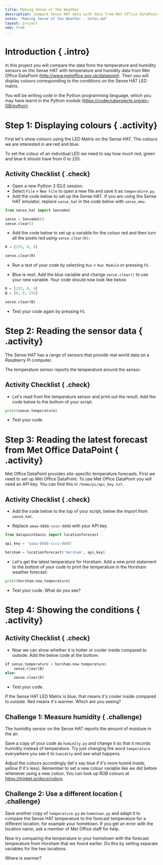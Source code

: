 ```yaml
---
title: Making Sense of the Weather
description: Compare Sense HAT data with data from Met Office DataPoint
notes: "Making Sense of the Weather - notes.md"
layout: project
new: true
...
```


# Introduction { .intro}

In this project you will compare the data from the temperature and humidity
sensors on the Sense HAT with temperature and humidity data from Met Office
DataPoint (http://www.metoffice.gov.uk/datapoint). Then you will display
colours corresponding to the conditions on the Sense HAT LED matrix.

You will be writing code in the Python programming language, which you may have
learnt in the Python module (https://codeclubprojects.org/en-GB/python).

# Step 1: Displaying colours { .activity}

First let's show colours using the LED Matrix on the Sense HAT. The colours
we are interested in are red and blue.

To set the colour of an individual LED we need to say how much red, green and
blue it should have from 0 to 255.

## Activity Checklist { .check}

+ Open a new Python 3 IDLE session.
+ Select `File` > `New File` to open a new file and save it as
  `temperature.py`. 
+ Add the code below to set up the Sense HAT. If you are using the Sense HAT
  emulator, replace `sense_hat` in the code below with `sense_emu`.

```python
from sense_hat import SenseHat

sense = SenseHat()
sense.clear()
```

+ Add the code below to set up a variable for the colour red and then turn all
  the pixels red using `sense.clear(R)`: 

```python
R = [255, 0, 0]

sense.clear(R)
```

+ Run a test of your code by selecting `Run` > `Run Module` or pressing `F5`.

+ Blue is next. Add the blue variable and change `sense.clear()` to use your
  new variable. Your code should now look like below. 

```python
R = [255, 0, 0]
B = [0, 0, 255]

sense.clear(B)
```

+ Test your code again by pressing `F5`.

# Step 2: Reading the sensor data { .activity}

The Sense HAT has a range of sensors that provide real world data on a
Raspberry Pi computer.

The temperature sensor reports the temperature around the sensor.

## Activity Checklist { .check}

+ Let's read from the temperature sensor and print out the result. Add the code
  below to the bottom of your script.
   
```python
print(sense.temperature)
```

+ Test your code.

# Step 3: Reading the latest forecast from Met Office DataPoint { .activity}

Met Office DataPoint provides site-specific temperature forecasts. First we
need to set up Met Office DataPoint. To use Met Office DataPoint you will need
an API key. You can find this in `/home/pi/api_key.txt`.

## Activity Checklist { .check}

+ Add the code below to the top of your script, below the import from
  `sense_hat`.

+ Replace `aaaa-bbbb-cccc-dddd` with your API key.

```python
from datapointbasic import locationforecast

api_key = 'aaaa-bbbb-cccc-dddd'

horsham = locationforecast('Horsham', api_key)
```

+ Let's get the latest temperature for Horsham. Add a new print statement to
  the bottom of your code to print the temperature in the Horsham weather
  forecast:

```python
print(horsham.now.temperature)
```

+ Test your code. What do you see?

# Step 4: Showing the conditions { .activity}

## Activity Checklist { .check}

+ Now we can show whether it is hotter or cooler inside compared to outside.
  Add the below code at the bottom:

```python
if sense.temperature < horsham.now.temperature:
    sense.clear(B)
else:
    sense.clear(R)
```

+ Test your code.

If the Sense HAT LED Matrix is blue, that means it's cooler inside compared to
outside. Red means it's warmer. Which are you seeing?
 
## Challenge 1: Measure humidity { .challenge}

The humidity sensor on the Sense HAT reports the amount of moisture in the air.

Save a copy of your code as `humidity.py` and change it so that it records
humidity instead of temperature. Try just changing the word `temperature`
everywhere you see it to `humidity` and see what happens.

Adjust the colours accordingly (let's say blue if it's more humid inside,
yellow if it's less). Remember to set a new colour variable like we did before
whenever using a new colour. You can look up RGB colours at
https://trinket.io/docs/colors.

## Challenge 2: Use a different location { .challenge}

Save another copy of `temperature.py` as `hometown.py` and adapt it to compare
the Sense HAT temperature to the forecast temperature for a different location,
for example your hometown. If you get an error with the location name, ask a
member of Met Office staff for help.

Now try comparing the temperature in your hometown with the forecast
temperature from Horsham that we found earlier. Do this by setting separate
variables for the two locations.

Where is warmer?
